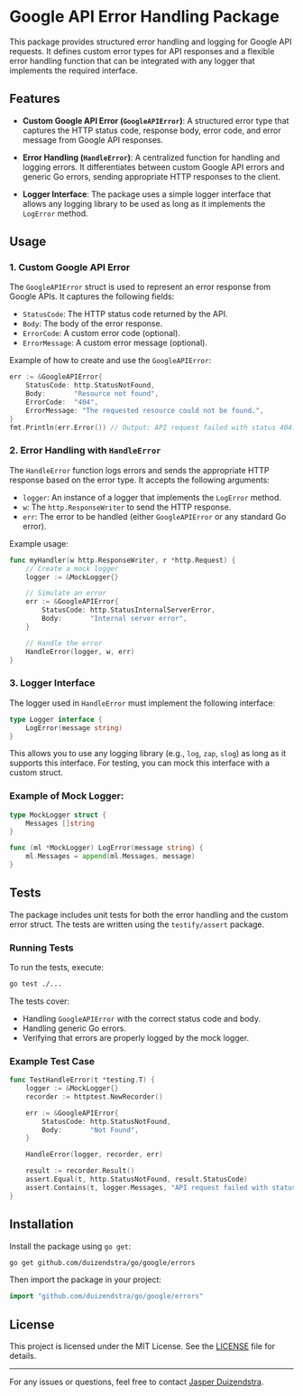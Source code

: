 # Google API Error Handling Package

This package provides structured error handling and logging for Google API requests. It defines custom error types for API responses and a flexible error handling function that can be integrated with any logger that implements the required interface.

## Features

- **Custom Google API Error (`GoogleAPIError`)**: 
  A structured error type that captures the HTTP status code, response body, error code, and error message from Google API responses.
  
- **Error Handling (`HandleError`)**: 
  A centralized function for handling and logging errors. It differentiates between custom Google API errors and generic Go errors, sending appropriate HTTP responses to the client.

- **Logger Interface**: 
  The package uses a simple logger interface that allows any logging library to be used as long as it implements the `LogError` method.

## Usage

### 1. Custom Google API Error

The `GoogleAPIError` struct is used to represent an error response from Google APIs. It captures the following fields:

- `StatusCode`: The HTTP status code returned by the API.
- `Body`: The body of the error response.
- `ErrorCode`: A custom error code (optional).
- `ErrorMessage`: A custom error message (optional).

Example of how to create and use the `GoogleAPIError`:

```go
err := &GoogleAPIError{
    StatusCode: http.StatusNotFound,
    Body:       "Resource not found",
    ErrorCode:  "404",
    ErrorMessage: "The requested resource could not be found.",
}
fmt.Println(err.Error()) // Output: API request failed with status 404: Resource not found
```

### 2. Error Handling with `HandleError`

The `HandleError` function logs errors and sends the appropriate HTTP response based on the error type. It accepts the following arguments:

- `logger`: An instance of a logger that implements the `LogError` method.
- `w`: The `http.ResponseWriter` to send the HTTP response.
- `err`: The error to be handled (either `GoogleAPIError` or any standard Go error).

Example usage:

```go
func myHandler(w http.ResponseWriter, r *http.Request) {
    // Create a mock logger
    logger := &MockLogger{}

    // Simulate an error
    err := &GoogleAPIError{
        StatusCode: http.StatusInternalServerError,
        Body:       "Internal server error",
    }

    // Handle the error
    HandleError(logger, w, err)
}
```

### 3. Logger Interface

The logger used in `HandleError` must implement the following interface:

```go
type Logger interface {
    LogError(message string)
}
```

This allows you to use any logging library (e.g., `log`, `zap`, `slog`) as long as it supports this interface. For testing, you can mock this interface with a custom struct.

### Example of Mock Logger:

```go
type MockLogger struct {
    Messages []string
}

func (ml *MockLogger) LogError(message string) {
    ml.Messages = append(ml.Messages, message)
}
```

## Tests

The package includes unit tests for both the error handling and the custom error struct. The tests are written using the `testify/assert` package.

### Running Tests

To run the tests, execute:

```bash
go test ./...
```

The tests cover:

- Handling `GoogleAPIError` with the correct status code and body.
- Handling generic Go errors.
- Verifying that errors are properly logged by the mock logger.

### Example Test Case

```go
func TestHandleError(t *testing.T) {
    logger := &MockLogger{}
    recorder := httptest.NewRecorder()

    err := &GoogleAPIError{
        StatusCode: http.StatusNotFound,
        Body:       "Not Found",
    }

    HandleError(logger, recorder, err)

    result := recorder.Result()
    assert.Equal(t, http.StatusNotFound, result.StatusCode)
    assert.Contains(t, logger.Messages, "API request failed with status 404: Not Found")
}
```

## Installation

Install the package using `go get`:

```bash
go get github.com/duizendstra/go/google/errors
```

Then import the package in your project:

```go
import "github.com/duizendstra/go/google/errors"
```

## License

This project is licensed under the MIT License. See the [LICENSE](./LICENSE) file for details.

---

For any issues or questions, feel free to contact [Jasper Duizendstra](mailto:jasper@duizendstra.com).